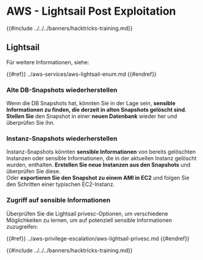 # AWS - Lightsail Post Exploitation

{{#include ../../../banners/hacktricks-training.md}}

## Lightsail

Für weitere Informationen, siehe:

{{#ref}}
../aws-services/aws-lightsail-enum.md
{{#endref}}

### Alte DB-Snapshots wiederherstellen

Wenn die DB Snapshots hat, könnten Sie in der Lage sein, **sensible Informationen zu finden, die derzeit in alten Snapshots gelöscht sind**. **Stellen Sie** den Snapshot in einer **neuen Datenbank** wieder her und überprüfen Sie ihn.

### Instanz-Snapshots wiederherstellen

Instanz-Snapshots könnten **sensible Informationen** von bereits gelöschten Instanzen oder sensible Informationen, die in der aktuellen Instanz gelöscht wurden, enthalten. **Erstellen Sie neue Instanzen aus den Snapshots** und überprüfen Sie diese.\
Oder **exportieren Sie den Snapshot zu einem AMI in EC2** und folgen Sie den Schritten einer typischen EC2-Instanz.

### Zugriff auf sensible Informationen

Überprüfen Sie die Lightsail privesc-Optionen, um verschiedene Möglichkeiten zu lernen, um auf potenziell sensible Informationen zuzugreifen:

{{#ref}}
../aws-privilege-escalation/aws-lightsail-privesc.md
{{#endref}}

{{#include ../../../banners/hacktricks-training.md}}
